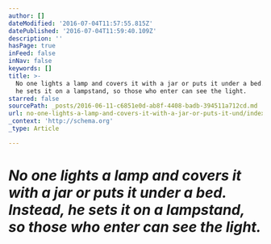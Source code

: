 ```yaml
---
author: []
dateModified: '2016-07-04T11:57:55.815Z'
datePublished: '2016-07-04T11:59:40.109Z'
description: ''
hasPage: true
inFeed: false
inNav: false
keywords: []
title: >-
  No one lights a lamp and covers it with a jar or puts it under a bed. Instead,
  he sets it on a lampstand, so those who enter can see the light.
starred: false
sourcePath: _posts/2016-06-11-c6851e0d-ab8f-4408-badb-394511a712cd.md
url: no-one-lights-a-lamp-and-covers-it-with-a-jar-or-puts-it-und/index.html
_context: 'http://schema.org'
_type: Article

---
```

# _No one lights a lamp and covers it with a jar or puts it under a bed. Instead, he sets it on a lampstand, so those who enter can see the light._